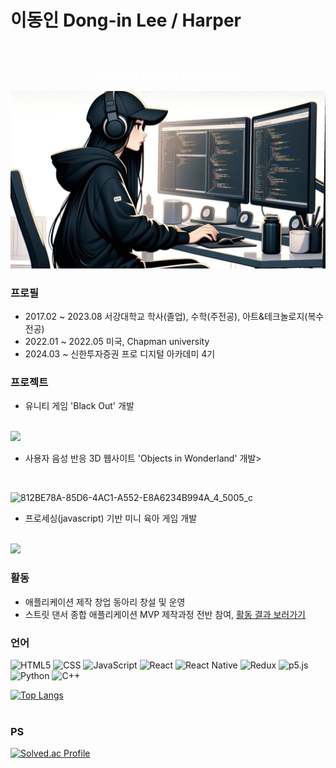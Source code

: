 
<h1> 이동인 Dong-in Lee / Harper </h1>
<br>

<h3 align="center" style = "color: white;">Creation  Beyond  Imagination</h3>
<img src="./portrait.jpg">

### 프로필
- 2017.02 ~ 2023.08 서강대학교 학사(졸업), 수학(주전공), 아트&테크놀로지(복수전공)
- 2022.01 ~ 2022.05 미국, Chapman university
- 2024.03 ~         신한투자증권 프로 디지털 아카데미 4기

### 프로젝트
- 유니티 게임 'Black Out' 개발
<br>
<img width="50%" src="./black-out.gif">

- 사용자 음성 반응 3D 웹사이트 'Objects in Wonderland' 개발>
<br>

![812BE78A-85D6-4AC1-A552-E8A6234B994A_4_5005_c](https://github.com/donginLee/donginLee/assets/55528388/d2925b93-afb9-4dbf-baba-cb3b10968bae)

- 프로세싱(javascript) 기반 미니 육아 게임 개발
<br>
<img width="50%" src="./babySittingGame.gif">

### 활동
- 애플리케이션 제작 창업 동아리 창설 및 운영
- 스트릿 댄서 종합 애플리케이션 MVP 제작과정 전반 참여,
<a href="https://impartial-plume-a00.notion.site/cfd887a5a8904d85a1bf2ab10de6e636?pvs=4">활동 결과 보러가기</a>

### 언어
![HTML5](https://img.shields.io/badge/HTML5-E34F26.svg?&style=for-the-badge&logo=html5&logoColor=white) ![CSS](https://img.shields.io/badge/CSS-1572B6.svg?&style=for-the-badge&logo=css3&logoColor=white) ![JavaScript](https://img.shields.io/badge/JavaScript-F7DF1E.svg?&style=for-the-badge&logo=javascript&logoColor=black) ![React](https://img.shields.io/badge/React-61DAFB.svg?&style=for-the-badge&logo=react&logoColor=black) ![React Native](https://img.shields.io/badge/React_Native-61DAFB.svg?&style=for-the-badge&logo=react&logoColor=black) ![Redux](https://img.shields.io/badge/Redux-764ABC.svg?&style=for-the-badge&logo=redux&logoColor=white) ![p5.js](https://img.shields.io/badge/p5.js-ED225D.svg?&style=for-the-badge&logo=p5.js&logoColor=white) ![Python](https://img.shields.io/badge/Python-3776AB.svg?&style=for-the-badge&logo=python&logoColor=white) ![C++](https://img.shields.io/badge/C++-00599C.svg?&style=for-the-badge&logo=c%2B%2B&logoColor=white)

 [![Top Langs](https://github-readme-stats.vercel.app/api/top-langs/?username=donginLee&langs_count=10&layout=compact&theme=dark)](https://github.com/donginLee/donginLee)
<br>﻿

### PS

[![Solved.ac Profile](http://mazassumnida.wtf/api/v2/generate_badge?boj=harperdoincode)](https://solved.ac/harperdoincode/)

